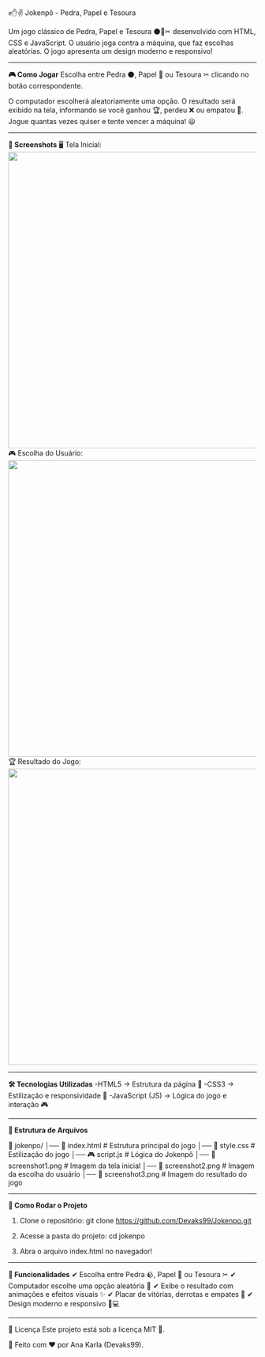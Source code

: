 ✊✋✌ Jokenpô - Pedra, Papel e Tesoura


Um jogo clássico de Pedra, Papel e Tesoura ⚫📄✂ desenvolvido com HTML, CSS e JavaScript. O usuário joga contra a máquina, que faz escolhas aleatórias. O jogo apresenta um design moderno e responsivo!

---

**🎮 Como Jogar**
Escolha entre Pedra ⚫, Papel 📄 ou Tesoura ✂ clicando no botão correspondente.

O computador escolherá aleatoriamente uma opção.
O resultado será exibido na tela, informando se você ganhou 🏆, perdeu ❌ ou empatou 🔄.
Jogue quantas vezes quiser e tente vencer a máquina! 😃

---

**📸 Screenshots**
🖥️ Tela Inicial:
<img src="screenshot1.png" width="600">
🎮 Escolha do Usuário:
<img src="screenshot2.png" width="600">
🏆 Resultado do Jogo:
<img src="screenshot3.png" width="600">

---

**🛠 Tecnologias Utilizadas**
-HTML5 → Estrutura da página 📄
-CSS3 → Estilização e responsividade 🎨
-JavaScript (JS) → Lógica do jogo e interação 🎮

---

**📂 Estrutura de Arquivos**

📂 jokenpo/
│── 📄 index.html    # Estrutura principal do jogo
│── 🎨 style.css     # Estilização do jogo
│── 🎮 script.js     # Lógica do Jokenpô
│── 📸 screenshot1.png  # Imagem da tela inicial
│── 📸 screenshot2.png  # Imagem da escolha do usuário
│── 📸 screenshot3.png  # Imagem do resultado do jogo

---

**🚀 Como Rodar o Projeto**

1. Clone o repositório:
git clone https://github.com/Devaks99/Jokenpo.git

2. Acesse a pasta do projeto:
 cd jokenpo

3. Abra o arquivo index.html no navegador!

---

**📌 Funcionalidades**
✔ Escolha entre Pedra 🪨, Papel 📄 ou Tesoura ✂
✔ Computador escolhe uma opção aleatória 🤖
✔ Exibe o resultado com animações e efeitos visuais ✨
✔ Placar de vitórias, derrotas e empates 🔢
✔ Design moderno e responsivo 📱💻

---

📜 Licença
Este projeto está sob a licença MIT 📝.

📌 Feito com ❤️ por Ana Karla (Devaks99).



